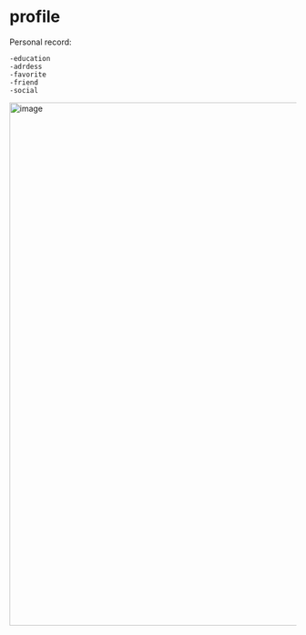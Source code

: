 # profile

Personal record:
```
-education
-adrdess
-favorite
-friend
-social
```

<img width="920" alt="image" src="https://github.com/Aonggggggggggs/Profile/assets/109132779/ba1fbde7-ed87-4395-a591-47d7a895e4f5">

